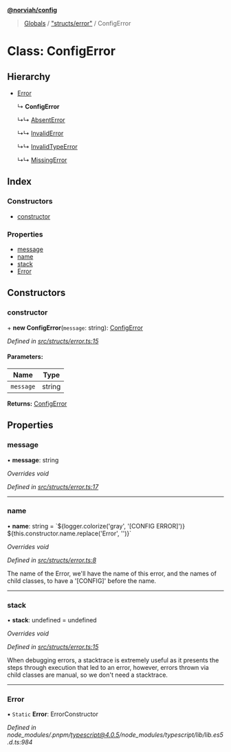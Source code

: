 **[@norviah/config](../README.md)**

> [Globals](../globals.md) / ["structs/error"](../modules/_structs_error_.md) / ConfigError

# Class: ConfigError

## Hierarchy

* [Error](_structs_error_.configerror.md#error)

  ↳ **ConfigError**

  ↳↳ [AbsentError](_structs_errors_absent_.absenterror.md)

  ↳↳ [InvalidError](_structs_errors_invalid_.invaliderror.md)

  ↳↳ [InvalidTypeError](_structs_errors_invalidtype_.invalidtypeerror.md)

  ↳↳ [MissingError](_structs_errors_missing_.missingerror.md)

## Index

### Constructors

* [constructor](_structs_error_.configerror.md#constructor)

### Properties

* [message](_structs_error_.configerror.md#message)
* [name](_structs_error_.configerror.md#name)
* [stack](_structs_error_.configerror.md#stack)
* [Error](_structs_error_.configerror.md#error)

## Constructors

### constructor

\+ **new ConfigError**(`message`: string): [ConfigError](_structs_error_.configerror.md)

*Defined in [src/structs/error.ts:15](https://github.com/norviah/config/blob/641e50d/src/structs/error.ts#L15)*

#### Parameters:

Name | Type |
------ | ------ |
`message` | string |

**Returns:** [ConfigError](_structs_error_.configerror.md)

## Properties

### message

•  **message**: string

*Overrides void*

*Defined in [src/structs/error.ts:17](https://github.com/norviah/config/blob/641e50d/src/structs/error.ts#L17)*

___

### name

•  **name**: string = \`${logger.colorize('gray', '[CONFIG ERROR]')} ${this.constructor.name.replace('Error', '')}\`

*Overrides void*

*Defined in [src/structs/error.ts:8](https://github.com/norviah/config/blob/641e50d/src/structs/error.ts#L8)*

The name of the Error, we'll have the name of this error, and the names of
child classes, to have a '[CONFIG]' before the name.

___

### stack

•  **stack**: undefined = undefined

*Overrides void*

*Defined in [src/structs/error.ts:15](https://github.com/norviah/config/blob/641e50d/src/structs/error.ts#L15)*

When debugging errors, a stacktrace is extremely useful as it presents the
steps through execution that led to an error, however, errors thrown via
child classes are manual, so we don't need a stacktrace.

___

### Error

▪ `Static` **Error**: ErrorConstructor

*Defined in node_modules/.pnpm/typescript@4.0.5/node_modules/typescript/lib/lib.es5.d.ts:984*
